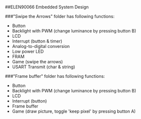 ##ELEN90066 Embedded System Design

###"Swipe the Arrows" folder has following functions:
* Button  
* Backlight with PWM (change luminance by pressing button B)  
* LCD  
* Interrupt (button & timer)  
* Analog-to-digital conversion  
* Low power LED  
* FRAM  
* Game (swipe the arrows)  
* USART Transmit (char & string)  

###"Frame buffer" folder has following functions:
* Button  
* Backlight with PWM (change luminance by pressing button B)  
* LCD  
* Interrupt (button)  
* Frame buffer  
* Game (draw picture, toggle 'keep pixel' by pressing button A)  
